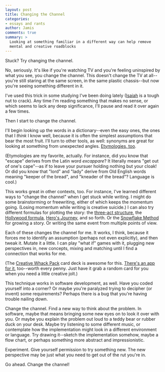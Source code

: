 ```yaml
---
layout: post
title: Changing the Channel
categories:
- essays and rants
author: Jamis
comments: true
summary: >
  Looking at something familiar in a different way can help remove
  mental and creative roadblocks
---
```


Stuck? Try changing the channel.

No, seriously. It's like if you're watching TV and you're feeling uninspired by what you see, you change the channel. This doesn't change the TV at all--you're still staring at the same screen, in the same plastic chassis--but now you're seeing something different in it.

I've used this trick in some studying I've been doing lately ([Isaiah](https://www.lds.org/scriptures/ot/isa?lang=eng) is a tough nut to crack). Any time I'm reading something that makes no sense, or which seems to lack any deep significance, I'll pause and read it over again a few times.

Then I start to change the channel.

I'll begin looking up the words in a dictionary--even the easy ones, the ones that I _think_ I know well, because it is often the simplest assumptions that bear the most fruit. I'll turn to other tools, as well: synonyms are great for looking at something from unexpected angles. [Etymologies, too](http://www.etymonline.com/).

(Etymologies are my favorite, actually. For instance, did you know that "escape" derives from the Latin word _excappare_? It literally means "get out of one's cape"--as if to leave your pursuer holding nothing but your cloak! Or did you know that "lord" and "lady" derive from Old English words meaning "keeper of the bread", and "kneader of the bread"? Language is cool.)

This works great in other contexts, too. For instance, I've learned different ways to "change the channel" when I get stuck while writing. I might do some brainstorming or freewriting, either of which keeps the momentum going. (Losing momentum while writing is creative suicide.) I can also try different formulas for plotting the story: the [three-act structure](https://en.wikipedia.org/wiki/Three-act_structure), the [Hollywood formula](http://tvtropes.org/pmwiki/pmwiki.php/Main/TheHollywoodFormula), [Hero's Journey](http://tvtropes.org/pmwiki/pmwiki.php/Main/TheHerosJourney), and so forth. Or the [Snowflake Method](http://www.advancedfictionwriting.com/articles/snowflake-method/) for growing a story. Or writing the same event from multiple points of view.

Each of these changes the channel for me. It works, I think, because it forces me to identify an assumption (perhaps not even explicitly), and then tweak it. Mutate it a little. I can play "what if" games with it, plugging new perspectives in, new concepts, mixing and matching until I find a connection that works for me.

(The [Creative Whack Pack](http://www.amazon.com/Creative-Whack-Pack-Roger-Oech/dp/0880793589) card deck is awesome for this. [There's an app for it](https://itunes.apple.com/us/app/creative-whack-pack/id307306326?mt=8), too--worth every penny. Just have it grab a random card for you when you need a little creative jolt.)

This technique works in software development, as well. Have you coded yourself into a corner? Or maybe you're paralyzed trying to decipher (or invent) some requirements? Perhaps there is a bug that you're having trouble nailing down.

Change the channel. Find a new way to think about the problem. In software, maybe that means bringing some new eyes on to look it over with you. Or maybe you explain the problem out loud to a teddy bear or rubber duck on your desk. Maybe try listening to some different music, or contemplate how the implementation might look in a different environment or language. Try drawing it--sketch the implementation somehow, maybe a flow chart, or perhaps something more abstract and impressionistic.

Experiment. Give yourself permission to try something new. The new perspective may be just what you need to get out of the rut you're in.

Go ahead. Change the channel!

